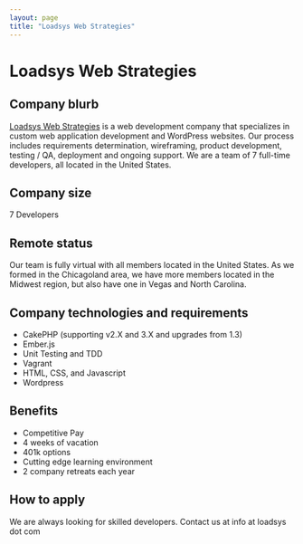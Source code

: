 ```yaml
---
layout: page
title: "Loadsys Web Strategies"
---
```


# Loadsys Web Strategies

## Company blurb

[Loadsys Web Strategies](https://www.loadsys.com.com) is a web development company that specializes in custom web application development and WordPress websites. Our process includes requirements determination, wireframing, product development, testing / QA, deployment and ongoing support. We are a team of 7 full-time developers, all located in the United States.

## Company size

7 Developers

## Remote status

Our team is fully virtual with all members located in the United States.  As we formed in the Chicagoland area, we have more members located in the Midwest region, but also have one in Vegas and North Carolina.

## Company technologies and requirements

-   CakePHP (supporting v2.X and 3.X and upgrades from 1.3)
-   Ember.js
-   Unit Testing and TDD
-   Vagrant
-   HTML, CSS, and Javascript
-   Wordpress

## Benefits
-   Competitive Pay
-   4 weeks of vacation
-   401k options
-   Cutting edge learning environment
-   2 company retreats each year

## How to apply

We are always looking for skilled developers.  Contact us at info at loadsys dot com
